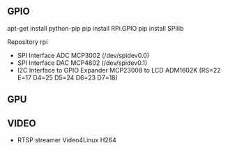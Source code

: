 GPIO
-------------
apt-get install python-pip
pip install RPi.GPIO
pip install SPIlib

Repository rpi
- SPI Interface ADC MCP3002 (/dev/spidev0.0)
- SPI Interface DAC MCP4802 (/dev/spidev0.1)
- I2C Interface to GPIO Expander MCP23008 to LCD ADM1602K (RS=22 E=17 D4=25 D5=24 D6=23 D7=18)

GPU
-------------

VIDEO
-------------
- RTSP streamer Video4Linux H264
